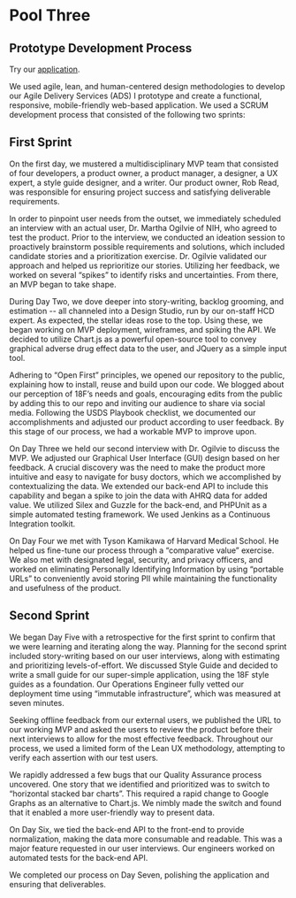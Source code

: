 # Pool Three
## Prototype Development Process

Try our [application](https://www.sideeffect.io/).

We used agile, lean, and human-centered design methodologies to develop our Agile Delivery Services (ADS) I prototype and create a functional, responsive, mobile-friendly web-based application. We used a SCRUM development process that consisted of the following two sprints:


## First Sprint


On the first day, we mustered a multidisciplinary MVP team that consisted of four developers, a product owner, a product manager, a designer, a UX expert, a style guide designer, and a writer. Our product owner, Rob Read, was responsible for ensuring project success and satisfying deliverable requirements.


In order to pinpoint user needs from the outset, we immediately scheduled an interview with an actual user, Dr. Martha Ogilvie of NIH, who agreed to test the product. Prior to the interview, we conducted an ideation session to proactively brainstorm possible requirements and solutions, which included candidate stories and a prioritization exercise. Dr. Ogilvie validated our approach and helped us reprioritize our stories. Utilizing her feedback, we worked on several “spikes” to identify risks and uncertainties. From there, an MVP began to take shape.


During Day Two, we dove deeper into story-writing, backlog grooming, and estimation -- all channeled into a Design Studio, run by our on-staff HCD expert. As expected, the stellar ideas rose to the top. Using these, we began working on MVP deployment, wireframes, and spiking the API. We decided to utilize Chart.js as a powerful open-source tool to convey graphical adverse drug effect data to the user, and JQuery as a simple input tool.


Adhering to “Open First” principles, we opened our repository to the public, explaining how to install, reuse and build upon our code.  We blogged about our perception of 18F’s needs and goals, encouraging edits from the public by adding this to our repo and inviting our audience to share via social media. Following the USDS Playbook checklist, we documented our accomplishments and adjusted our product according to user feedback. By this stage of our process, we had a workable MVP to improve upon.


On Day Three we held our second interview with Dr. Ogilvie to discuss the MVP. We adjusted our Graphical User Interface (GUI) design based on her feedback. A crucial discovery was the need to make the product more intuitive and easy to navigate for busy doctors, which we accomplished by contextualizing the data. We extended our back-end API to include this capability and began a spike to join the data with AHRQ data for added value. We utilized Silex and Guzzle for the back-end, and PHPUnit as a simple automated testing framework. We used Jenkins as a Continuous Integration toolkit.


On Day Four we met with Tyson Kamikawa of Harvard Medical School. He helped us fine-tune our process through a “comparative value” exercise. We also met with designated legal, security, and privacy officers, and worked on eliminating Personally Identifying Information by using “portable URLs” to conveniently avoid storing PII while maintaining the functionality and usefulness of the product.


## Second Sprint


We began Day Five with a retrospective for the first sprint to confirm that we were learning and iterating along the way. Planning for the second sprint included story-writing based on our user interviews, along with estimating and prioritizing levels-of-effort. We discussed Style Guide and decided to write a small guide for our super-simple application, using the 18F style guides as a foundation. Our Operations Engineer fully vetted our deployment time using “immutable infrastructure”, which was measured at seven minutes.


Seeking offline feedback from our external users, we published the URL to our working MVP and asked the users to review the product before their next interviews to allow for the most effective feedback. Throughout our process, we used a limited form of the Lean UX methodology, attempting to verify each assertion with our test users.


We rapidly addressed a few bugs that our Quality Assurance process uncovered.  One story that we identified and prioritized was to switch to “horizontal stacked bar charts”. This required a rapid change to Google Graphs as an alternative to Chart.js. We nimbly made the switch and found that it enabled a more user-friendly way to present data.


On Day Six, we tied the back-end API to the front-end to provide normalization, making the data more consumable and readable. This was a major feature requested in our user interviews. Our engineers worked on automated tests for the back-end API. 


We completed our process on Day Seven, polishing the application and ensuring that deliverables.
